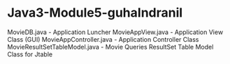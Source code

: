# Java3-Module5-guhaIndranil

MovieDB.java - Application Luncher
MovieAppView.java - Application View Class (GUI)
MovieAppController.java - Application Controller Class 
MovieResultSetTableModel.java - Movie Queries ResultSet Table Model Class for Jtable   
   

